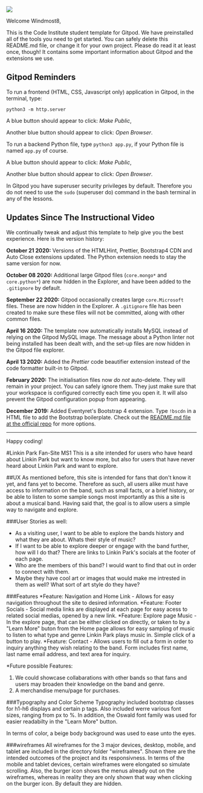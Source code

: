 <img src="https://codeinstitute.s3.amazonaws.com/fullstack/ci_logo_small.png" style="margin: 0;">

Welcome Windmost8,

This is the Code Institute student template for Gitpod. We have preinstalled all of the tools you need to get started. You can safely delete this README.md file, or change it for your own project. Please do read it at least once, though! It contains some important information about Gitpod and the extensions we use.

## Gitpod Reminders

To run a frontend (HTML, CSS, Javascript only) application in Gitpod, in the terminal, type:

`python3 -m http.server`

A blue button should appear to click: *Make Public*,

Another blue button should appear to click: *Open Browser*.

To run a backend Python file, type `python3 app.py`, if your Python file is named `app.py` of course.

A blue button should appear to click: *Make Public*,

Another blue button should appear to click: *Open Browser*.

In Gitpod you have superuser security privileges by default. Therefore you do not need to use the `sudo` (superuser do) command in the bash terminal in any of the lessons.

## Updates Since The Instructional Video

We continually tweak and adjust this template to help give you the best experience. Here is the version history:

**October 21 2020:** Versions of the HTMLHint, Prettier, Bootstrap4 CDN and Auto Close extensions updated. The Python extension needs to stay the same version for now.

**October 08 2020:** Additional large Gitpod files (`core.mongo*` and `core.python*`) are now hidden in the Explorer, and have been added to the `.gitignore` by default.

**September 22 2020:** Gitpod occasionally creates large `core.Microsoft` files. These are now hidden in the Explorer. A `.gitignore` file has been created to make sure these files will not be committed, along with other common files.

**April 16 2020:** The template now automatically installs MySQL instead of relying on the Gitpod MySQL image. The message about a Python linter not being installed has been dealt with, and the set-up files are now hidden in the Gitpod file explorer.

**April 13 2020:** Added the _Prettier_ code beautifier extension instead of the code formatter built-in to Gitpod.

**February 2020:** The initialisation files now _do not_ auto-delete. They will remain in your project. You can safely ignore them. They just make sure that your workspace is configured correctly each time you open it. It will also prevent the Gitpod configuration popup from appearing.

**December 2019:** Added Eventyret's Bootstrap 4 extension. Type `!bscdn` in a HTML file to add the Bootstrap boilerplate. Check out the <a href="https://github.com/Eventyret/vscode-bcdn" target="_blank">README.md file at the official repo</a> for more options.

--------

Happy coding!

#Linkin Park Fan-Site MS1
This is a site intended for users who have heard about Linkin Park but want to know more, but also for users that have never heard about
Linkin Park and want to explore. 

##UX
As mentioned before, this site is intended for fans that don't know it yet, and fans yet to become. Therefore as such, all users alike must
have access to information on the band, such as small facts, or a brief history, or be able to listen to some sample songs most importantly 
as this a site is about a musical band. Having said that, the goal is to allow users a simple way to navigate and explore.

###User Stories as well:
* As a visiting user, I want to be able to explore the bands history and what they are about. Whats their style of music?
* If I want to be able to explore deeper or engage with the band further, how will I do that? There are links to Linkin Park's socials at the 
footer of each page.
* Who are the members of this band? I would want to find that out in order to connect with them.
* Maybe they have cool art or images that would make me intrested in them as well? What sort of art style do they have?

###Features
*Feature: Navigation and Home Link - Allows for easy navigation throughout the site to desired information.
*Feature: Footer Socials - Social media links are displayed at each page for easy acess to related social medias, opened by a new link.
*Feature: Explore page Music - In the explore page, that can be either clicked on directly, or taken to by a "Learn More" buton from the Home page
allows for easy sampling of music to listen to what type and genre Linkin Park plays music in. Simple click of a button to play.
*Feature: Contact - Allows users to fill out a form in order to inquiry anything they wish relating to the band. Form includes first name, last name
email address, and text area for inquiry.

*Future possible Features:
1. We could showcase collabarations with other bands so that fans and users may broaden their knowledge on the band and genre.
2. A merchandise menu/page for purchases.

###Typography and Color Scheme
Typography included bootstrap classes for h1-h6 displays and certain p tags. 
Also included werre various font sizes, ranging from px to %.
In addition, the Oswald font family was used for easier readabilty in the "Learn More" button.

In terms of color, a beige body background was used to ease unto the eyes.

###wireframes
All wireframes for the 3 major devices, desktop, mobile, and tablet are included in the directory folder "wireframes". Shown there are the intended
outcomes of the project and its responsivness. In terms of the mobile and tablet devices, certain wireframes were elongated so simulate scrolling.
Also, the burger icon shows the menus already out on the wireframes, whereas in reality they are only shown that way when clicking on the burger
icon. By default they are hidden.